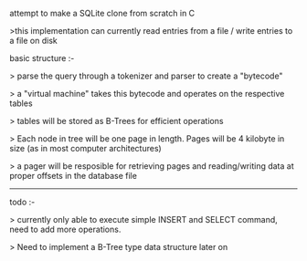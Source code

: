 attempt to make a SQLite clone from scratch in C     

\>this implementation can currently read entries from a file / write entries to a file on disk

basic structure :-

\> parse the query through a tokenizer and parser to create a "bytecode"

\> a "virtual machine" takes this bytecode and operates on the respective tables

\> tables will be stored as B-Trees for efficient operations

\> Each node in tree will be one page in length. Pages will be 4 kilobyte in size (as in most computer architectures)

\> a pager will be resposible for retrieving pages and reading/writing data at proper offsets in the database file


---------------------------------------------------------------------------------------------------------

todo :-

\> currently only able to execute simple INSERT and SELECT command, need to add more operations.

\> Need to implement a B-Tree type data structure later on
